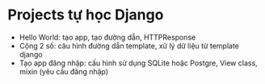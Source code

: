 # Projects tự học Django
- Hello World: tạo app, tạo đường dẫn, HTTPResponse
- Cộng 2 số: câu hình đường dẫn template, xử lý dữ liệu từ template django
- Tạo app đăng nhập: cấu hình sử dụng SQLite hoặc Postgre, View class, mixin (yêu cầu đăng nhập)
